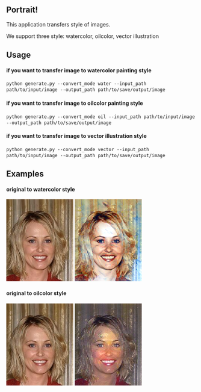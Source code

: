 Portrait! 
---
This application transfers style of images.

We support three style: watercolor, oilcolor, vector illustration



Usage
---

#### if you want to transfer image to watercolor painting style

```
python generate.py --convert_mode water --input_path path/to/input/image --output_path path/to/save/output/image
```

#### if you want to transfer image to oilcolor painting style

```
python generate.py --convert_mode oil --input_path path/to/input/image --output_path path/to/save/output/image
```

#### if you want to transfer image to vector illustration style

```
python generate.py --convert_mode vector --input_path path/to/input/image --output_path path/to/save/output/image
```

Examples
---
#### original to watercolor style
![](https://github.com/prography/portrait/blob/deep_dev/StyleTransfer-pytorch/imgs/input_004.jpg)
<img src="https://github.com/prography/portrait/blob/deep_dev/StyleTransfer-pytorch/imgs/water_output_004.png" width="178" height="218">


#### original to oilcolor style
![](https://github.com/prography/portrait/blob/deep_dev/StyleTransfer-pytorch/imgs/input_004.jpg)
<img src="https://github.com/prography/portrait/blob/deep_dev/StyleTransfer-pytorch/imgs/oil_output_004.png" width="178" height="218">
